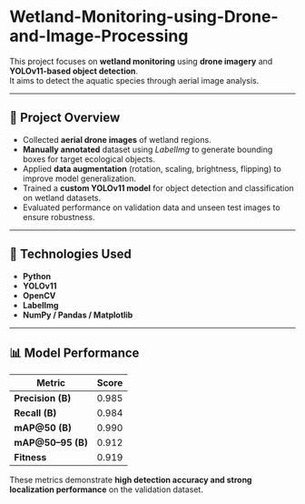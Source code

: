 # Wetland-Monitoring-using-Drone-and-Image-Processing

This project focuses on **wetland monitoring** using **drone imagery** and **YOLOv11-based object detection**.  
It aims to detect the aquatic species through aerial image analysis.

---

## 📌 Project Overview

- Collected **aerial drone images** of wetland regions.  
- **Manually annotated** dataset using *LabelImg* to generate bounding boxes for target ecological objects.  
- Applied **data augmentation** (rotation, scaling, brightness, flipping) to improve model generalization.  
- Trained a **custom YOLOv11 model** for object detection and classification on wetland datasets.  
- Evaluated performance on validation data and unseen test images to ensure robustness.

---

## 🧠 Technologies Used

- **Python**
- **YOLOv11**
- **OpenCV**
- **LabelImg**
- **NumPy / Pandas / Matplotlib**

---

## 📊 Model Performance

| Metric | Score |
|---------|--------|
| **Precision (B)** | 0.985 |
| **Recall (B)** | 0.984 |
| **mAP@50 (B)** | 0.990 |
| **mAP@50–95 (B)** | 0.912 |
| **Fitness** | 0.919 |

These metrics demonstrate **high detection accuracy and strong localization performance** on the validation dataset.


